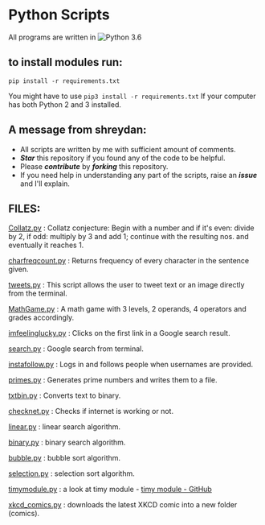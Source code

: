 # Python Scripts

All programs are written in ![Python 3.6](https://img.shields.io/badge/Python-3.5-yellow.svg)

## to install modules run:

` pip install -r requirements.txt `

You might have to use `pip3 install -r requirements.txt` If your computer has both Python 2 and 3 installed. 

## A message from shreydan:

- All scripts are written by me with sufficient amount of comments.
- _**Star**_ this repository if you found any of the code to be helpful.
- Please _**contribute**_ by **_forking_** this repository.
- If you need help in understanding any part of the scripts, raise an _**issue**_ and I'll explain.

## FILES:

[Collatz.py](https://github.com/shreydan/Python/blob/master/code/Math/collatz.py)
: Collatz conjecture: Begin with a number and if it's even: divide by 2, if odd: multiply by 3 and add 1; continue with the resulting nos. and eventually it reaches 1. 

[charfreqcount.py](https://github.com/shreydan/Python/blob/master/code/Strings/charfreqcount.py)
: Returns frequency of every character in the sentence given.

[tweets.py](https://github.com/shreydan/Python/blob/master/code/API/Tweepy%20(Twitter)/tweets.py)
: This script allows the user to tweet text or an image directly from the terminal.

[MathGame.py](https://github.com/shreydan/Python/blob/master/code/Math/MathGame.py)
: A math game with 3 levels, 2 operands, 4 operators and grades accordingly.

[imfeelinglucky.py](https://github.com/shreydan/Python/blob/master/code/Selenium/Google%20Search/imfeelinglucky.py)
: Clicks on the first link in a Google search result.

[search.py](https://github.com/shreydan/Python/blob/master/code/Selenium/Google%20Search/search.py)
: Google search from terminal.

[instafollow.py](https://github.com/shreydan/Python/blob/master/code/Selenium/Google%20Search/search.py)
: Logs in and follows people when usernames are provided.

[primes.py](https://github.com/shreydan/Python/blob/master/code/Math/Primes/primes.py)
: Generates prime numbers and writes them to a file.

[txtbin.py](https://github.com/shreydan/Python/blob/master/code/Strings/txtbin.py)
: Converts text to binary.

[checknet.py](https://github.com/shreydan/Python/blob/master/code/Python%20Modules/checknet.py)
: Checks if internet is working or not.

[linear.py](https://github.com/shreydan/Python/blob/master/code/Algorithms/Searching/linear.py)
: linear search algorithm.

[binary.py](https://github.com/shreydan/Python/blob/master/code/Algorithms/Searching/binary.py)
: binary search algorithm.

[bubble.py](https://github.com/shreydan/Python/blob/master/code/Algorithms/Sorting/bubble.py)
: bubble sort algorithm.

[selection.py](https://github.com/shreydan/Python/blob/master/code/Algorithms/Sorting/selection.py)
: selection sort algorithm.

[timymodule.py](https://github.com/shreydan/Python/blob/master/code/Python%20Modules/timymodule.py)
: a look at timy module - [timy module - GitHub](https://github.com/ramonsaraiva/timy)

[xkcd_comics.py](https://github.com/shreydan/Python/blob/master/code/Python%20Modules/xkcd_comics.py)
: downloads the latest XKCD comic into a new folder (comics).
